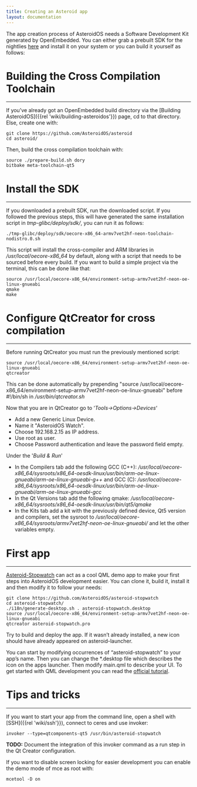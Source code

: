 ```yaml
---
title: Creating an Asteroid app
layout: documentation
---
```


The app creation process of AsteroidOS needs a Software Development Kit generated by OpenEmbedded. You can either grab a prebuilt SDK for the nightlies [here](https://release.asteroidos.org/nightlies/sdk/oecore-x86_64-armv7vet2hf-neon-toolchain-nodistro.0.sh) and install it on your system or you can build it yourself as follows:

# Building the Cross Compilation Toolchain

---

If you’ve already got an OpenEmbedded build directory via the [Building AsteroidOS]({{rel 'wiki/building-asteroidos'}}) page, cd to that directory. Else, create one with:

```
git clone https://github.com/AsteroidOS/asteroid
cd asteroid/
```

Then, build the cross compilation toolchain with:

```
source ./prepare-build.sh dory
bitbake meta-toolchain-qt5
```

# Install the SDK

---

If you downloaded a prebuilt SDK, run the downloaded script. If you followed the previous steps, this will have generated the same installation script in _tmp-glibc/deploy/sdk/_, you can run it as follows:

```
./tmp-glibc/deploy/sdk/oecore-x86_64-armv7vet2hf-neon-toolchain-nodistro.0.sh
```

This script will install the cross-compiler and ARM libraries in _/usr/local/oecore-x86_64_ by default, along with a script that needs to be sourced before every build. If you want to build a simple project via the terminal, this can be done like that:

```
source /usr/local/oecore-x86_64/environment-setup-armv7vet2hf-neon-oe-linux-gnueabi
qmake
make
```


# Configure QtCreator for cross compilation

---

Before running QtCreator you must run the previously mentioned script:

```
source /usr/local/oecore-x86_64/environment-setup-armv7vet2hf-neon-oe-linux-gnueabi
qtcreator
```

This can be done automatically by prepending "source /usr/local/oecore-x86_64/environment-setup-armv7vet2hf-neon-oe-linux-gnueabi" before #!/bin/sh in _/usr/bin/qtcreator.sh_

Now that you are in QtCreator go to ‘_Tools-&gt;Options-&gt;Devices_‘

- Add a new Generic Linux Device.
- Name it "AsteroidOS Watch".
- Choose 192.168.2.15 as IP address.
- Use root as user.
- Choose Password authentication and leave the password field empty.


Under the '_Build &amp; Run_'

- In the Compilers tab add the following GCC (C++): _/usr/local/oecore-x86_64/sysroots/x86_64-oesdk-linux/usr/bin/arm-oe-linux-gnueabi/arm-oe-linux-gnueabi-g++_ and GCC (C): _/usr/local/oecore-x86_64/sysroots/x86_64-oesdk-linux/usr/bin/arm-oe-linux-gnueabi/arm-oe-linux-gnueabi-gcc_
- In the Qt Versions tab add the following qmake: _/usr/local/oecore-x86_64/sysroots/x86_64-oesdk-linux/usr/bin/qt5/qmake_
- In the Kits tab add a kit with the previously defined device, Qt5 version and compilers, set the sysroot to _/usr/local/oecore-x86_64/sysroots/armv7vet2hf-neon-oe-linux-gnueabi/_ and let the other variables empty.

# First app

---

[Asteroid-Stopwatch](https://github.com/AsteroidOS/asteroid-stopwatch) can act as a cool QML demo app to make your first steps into AsteroidOS development easier. You can clone it, build it, install it and then modify it to follow your needs:

```
git clone https://github.com/AsteroidOS/asteroid-stopwatch
cd asteroid-stopwatch/
./i18n/generate-desktop.sh . asteroid-stopwatch.desktop
source /usr/local/oecore-x86_64/environment-setup-armv7vet2hf-neon-oe-linux-gnueabi
qtcreator asteroid-stopwatch.pro
```

Try to build and deploy the app. If it wasn’t already installed, a new icon should have already appeared on asteroid-launcher.

You can start by modifying occurrences of “asteroid-stopwatch” to your app’s name. Then you can change the *.desktop file which describes the icon on the apps launcher. Then modify main.qml to describe your UI. To get started with QML development you can read the [official tutorial](http://doc.qt.io/qt-5/qml-tutorial.html).

# Tips and tricks

---

If you want to start your app from the command line, open a shell with [SSH]({{rel 'wiki/ssh'}}), connect to ceres and use invoker:

```
invoker --type=qtcomponents-qt5 /usr/bin/asteroid-stopwatch
```
**TODO:** Document the integration of this invoker command as a run step in the Qt Creator configuration.

If you want to disable screen locking for easier development you can enable the demo mode of mce as root with:

```
mcetool -D on
```
